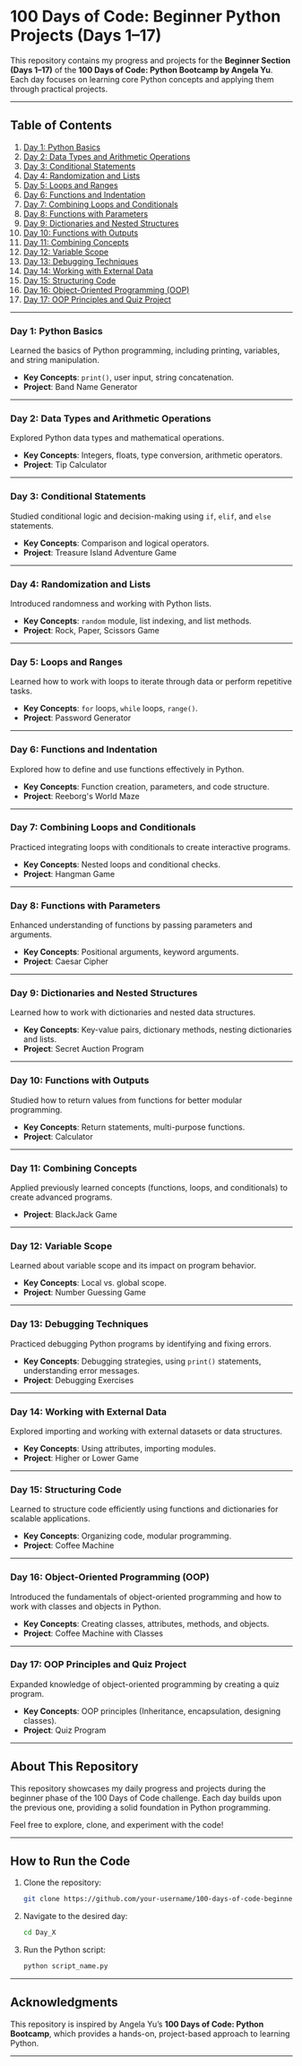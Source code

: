 # 100 Days of Code: Beginner Python Projects (Days 1–17)

This repository contains my progress and projects for the **Beginner Section (Days 1–17)** of the **100 Days of Code: Python Bootcamp by Angela Yu**. Each day focuses on learning core Python concepts and applying them through practical projects.

---

## Table of Contents

1. [Day 1: Python Basics](#day-1-python-basics)
2. [Day 2: Data Types and Arithmetic Operations](#day-2-data-types-and-arithmetic-operations)
3. [Day 3: Conditional Statements](#day-3-conditional-statements)
4. [Day 4: Randomization and Lists](#day-4-randomization-and-lists)
5. [Day 5: Loops and Ranges](#day-5-loops-and-ranges)
6. [Day 6: Functions and Indentation](#day-6-functions-and-indentation)
7. [Day 7: Combining Loops and Conditionals](#day-7-combining-loops-and-conditionals)
8. [Day 8: Functions with Parameters](#day-8-functions-with-parameters)
9. [Day 9: Dictionaries and Nested Structures](#day-9-dictionaries-and-nested-structures)
10. [Day 10: Functions with Outputs](#day-10-functions-with-outputs)
11. [Day 11: Combining Concepts](#day-11-combining-concepts)
12. [Day 12: Variable Scope](#day-12-variable-scope)
13. [Day 13: Debugging Techniques](#day-13-debugging-techniques)
14. [Day 14: Working with External Data](#day-14-working-with-external-data)
15. [Day 15: Structuring Code](#day-15-structuring-code)
16. [Day 16: Object-Oriented Programming (OOP)](#day-16-object-oriented-programming-oop)
17. [Day 17: OOP Principles and Quiz Project](#day-17-oop-principles-and-quiz-project)

---

### Day 1: Python Basics

Learned the basics of Python programming, including printing, variables, and string manipulation.

- **Key Concepts**: `print()`, user input, string concatenation.
- **Project**: Band Name Generator

---

### Day 2: Data Types and Arithmetic Operations

Explored Python data types and mathematical operations.

- **Key Concepts**: Integers, floats, type conversion, arithmetic operators.
- **Project**: Tip Calculator

---

### Day 3: Conditional Statements

Studied conditional logic and decision-making using `if`, `elif`, and `else` statements.

- **Key Concepts**: Comparison and logical operators.
- **Project**: Treasure Island Adventure Game

---

### Day 4: Randomization and Lists

Introduced randomness and working with Python lists.

- **Key Concepts**: `random` module, list indexing, and list methods.
- **Project**: Rock, Paper, Scissors Game

---

### Day 5: Loops and Ranges

Learned how to work with loops to iterate through data or perform repetitive tasks.

- **Key Concepts**: `for` loops, `while` loops, `range()`.
- **Project**: Password Generator

---

### Day 6: Functions and Indentation

Explored how to define and use functions effectively in Python.

- **Key Concepts**: Function creation, parameters, and code structure.
- **Project**: Reeborg's World Maze

---

### Day 7: Combining Loops and Conditionals

Practiced integrating loops with conditionals to create interactive programs.

- **Key Concepts**: Nested loops and conditional checks.
- **Project**: Hangman Game

---

### Day 8: Functions with Parameters

Enhanced understanding of functions by passing parameters and arguments.

- **Key Concepts**: Positional arguments, keyword arguments.
- **Project**: Caesar Cipher

---

### Day 9: Dictionaries and Nested Structures

Learned how to work with dictionaries and nested data structures.

- **Key Concepts**: Key-value pairs, dictionary methods, nesting dictionaries and lists.
- **Project**: Secret Auction Program

---

### Day 10: Functions with Outputs

Studied how to return values from functions for better modular programming.

- **Key Concepts**: Return statements, multi-purpose functions.
- **Project**: Calculator

---

### Day 11: Combining Concepts

Applied previously learned concepts (functions, loops, and conditionals) to create advanced programs.

- **Project**: BlackJack Game

---

### Day 12: Variable Scope

Learned about variable scope and its impact on program behavior.

- **Key Concepts**: Local vs. global scope.
- **Project**: Number Guessing Game

---

### Day 13: Debugging Techniques

Practiced debugging Python programs by identifying and fixing errors.

- **Key Concepts**: Debugging strategies, using `print()` statements, understanding error messages.
- **Project**: Debugging Exercises

---

### Day 14: Working with External Data

Explored importing and working with external datasets or data structures.

- **Key Concepts**: Using attributes, importing modules.
- **Project**: Higher or Lower Game

---

### Day 15: Structuring Code

Learned to structure code efficiently using functions and dictionaries for scalable applications.

- **Key Concepts**: Organizing code, modular programming.
- **Project**: Coffee Machine

---

### Day 16: Object-Oriented Programming (OOP)

Introduced the fundamentals of object-oriented programming and how to work with classes and objects in Python.

- **Key Concepts**: Creating classes, attributes, methods, and objects.
- **Project**: Coffee Machine with Classes

---

### Day 17: OOP Principles and Quiz Project

Expanded knowledge of object-oriented programming by creating a quiz program.

- **Key Concepts**: OOP principles (Inheritance, encapsulation, designing classes).
- **Project**: Quiz Program

---

## About This Repository

This repository showcases my daily progress and projects during the beginner phase of the 100 Days of Code challenge. Each day builds upon the previous one, providing a solid foundation in Python programming.

Feel free to explore, clone, and experiment with the code!

---

## How to Run the Code

1. Clone the repository:
   ```bash
   git clone https://github.com/your-username/100-days-of-code-beginner.git
   ```
2. Navigate to the desired day:
   ```bash
   cd Day_X
   ```
3. Run the Python script:
   ```bash
   python script_name.py
   ```

---

## Acknowledgments

This repository is inspired by Angela Yu’s **100 Days of Code: Python Bootcamp**, which provides a hands-on, project-based approach to learning Python.

---
